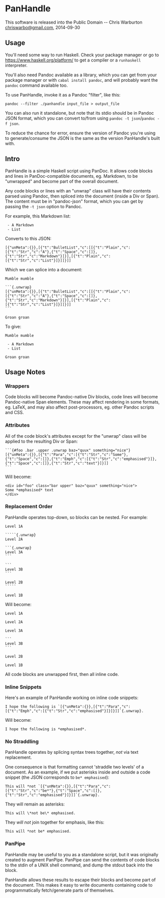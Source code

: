 # PanHandle #

This software is released into the Public Domain
 -- Chris Warburton <chriswarbo@gmail.com>, 2014-09-30

## Usage ##

You'll need some way to run Haskell. Check your package manager or go to
https://www.haskell.org/platform/ to get a compiler or a `runhaskell`
interpreter.

You'll also need Pandoc available as a library, which you can get from your
package manager or with `cabal install pandoc`, and will probably want the
`pandoc` command available too.

To use PanHandle, invoke it as a Pandoc "filter", like this:

`pandoc --filter ./panhandle input_file > output_file`

You can also run it standalone, but note that its stdio should be in Pandoc JSON
format, which you can convert to/from using `pandoc -t json`/`pandoc -f json`.

To reduce the chance for error, ensure the version of Pandoc you're using to
generate/consume the JSON is the same as the version PanHandle's built with.

## Intro ##

PanHandle is a simple Haskell script using PanDoc. It allows code blocks and
lines in PanDoc-compatible documents, eg. Markdown, to be "unwrapped" and become
part of the overall document.

Any code blocks or lines with an "unwrap" class will have their contents parsed
using Pandoc, then spliced into the document (inside a Div or Span). The content
must be in "pandoc-json" format, which you can get by passing the `-t json`
option to Pandoc.

For example, this Markdown list:

```
 - A Markdown
 - List
```

Converts to this JSON:

```
[{"unMeta":{}},[{"t":"BulletList","c":[[{"t":"Plain","c":[{"t":"Str","c":"A"},{"t":"Space","c":[]},{"t":"Str","c":"Markdown"}]}],[{"t":"Plain","c":[{"t":"Str","c":"List"}]}]]}]]
```

Which we can splice into a document:

````
Mumble mumble

```{.unwrap}
[{"unMeta":{}},[{"t":"BulletList","c":[[{"t":"Plain","c":[{"t":"Str","c":"A"},{"t":"Space","c":[]},{"t":"Str","c":"Markdown"}]}],[{"t":"Plain","c":[{"t":"Str","c":"List"}]}]]}]]
```

Groan groan
````

To give:

````
Mumble mumble

 - A Markdown
 - List

Groan groan
````

## Usage Notes ##

### Wrappers ###

Code blocks will become Pandoc-native Div blocks, code lines will become
Pandoc-native Span elements. These may affect rendering in some formats, eg.
LaTeX, and may also affect post-processors, eg. other Pandoc scripts and CSS.

### Attributes ###

All of the code block's attributes except for the "unwrap" class will be applied
to the resulting Div or Span:

````
```{#foo .bar .upper .unwrap baz="quux" something="nice"}
[{"unMeta":{}},[{"t":"Para","c":[{"t":"Str","c":"Some"},{"t":"Space","c":[]},{"t":"Emph","c":[{"t":"Str","c":"emphasised"}]},{"t":"Space","c":[]},{"t":"Str","c":"text"}]}]]
```
````

Will become:

```
<div id="foo" class="bar upper" baz="quux" something="nice">
Some *emphasised* text
</div>
```

### Replacement Order ###

PanHandle operates top-down, so blocks can be nested. For example:

    Level 1A

    `````{.unwrap}
    Level 2A

    ```{.unwrap}
    Level 3A
    ```

    ```
    Level 3B
    ```

    Level 2B
    `````

    Level 1B

Will become:

    Level 1A

    Level 2A

    Level 3A

    ```
    Level 3B
    ```

    Level 2B

    Level 1B

All code blocks are unwrapped first, then all inline code.

### Inline Snippets ###

Here's an example of PanHandle working on inline code snippets:

    I hope the following is `[{"unMeta":{}},[{"t":"Para","c":[{"t":"Emph","c":[{"t":"Str","c":"emphasised"}]}]}]]`{.unwrap}.

Will become:

    I hope the following is *emphasised*.

### No Straddling ###

PanHandle operates by splicing syntax trees together, *not* via text
replacement.

One consequence is that formatting cannot 'straddle two levels' of a document.
As an example, if we put asterisks inside and outside a code snippet (the JSON
corresponds to `be* emphasised`):

    This will *not `[{"unMeta":{}},[{"t":"Para","c":[{"t":"Str","c":"be*"},{"t":"Space","c":[]},{"t":"Str","c":"emphasised"}]}]]`{.unwrap}.

They will remain as asterisks:

    This will \*not be\* emphasised.

They *will not* join together for emphasis, like this:

    This will *not be* emphasised.

### PanPipe ###

PanHandle may be useful to you as a standalone script, but it was originally
created to augment PanPipe. PanPipe can send the contents of code blocks to the
stdin of a UNIX shell command, and dump the stdout back into the block.

PanHandle allows these results to escape their blocks and become part of the
document. This makes it easy to write documents containing code to
programmatically fetch/generate parts of themselves.
